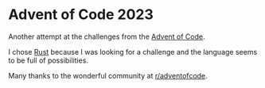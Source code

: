# Advent of Code 2023

Another attempt at the challenges from the [Advent of Code](https://adventofcode.com/2023).

I chose [Rust](https://doc.rust-lang.org/stable/book/) because I was looking for a challenge and the language seems to be full of possibilities.

Many thanks to the wonderful community at [r/adventofcode](https://www.reddit.com/r/adventofcode/).
